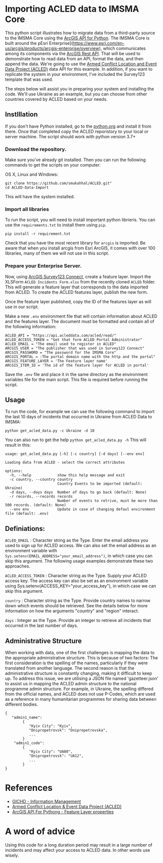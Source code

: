 # Importing ACLED data to IMSMA Core

 This python script illustrates how to migrate data from a third-party source to the IMSMA Core using the [ArcGIS API for Python](https://developers.arcgis.com/python/). The IMSMA Core is built around the pEsri Enterprise](https://www.esri.com/en-us/arcgis/products/arcgis-enterprise/overview), which communicates among its components via the [ArcGIS Rest API](https://developers.arcgis.com/rest/). That will be used to demonstrate how to read data from an API, format the data, and then append the data. We're going to use the [Armed Conflict Location and Event Data Project (ACLED)](https://acleddata.com) data API for this example. In addition, if you want to replicate the system in your environment, I've included the Survey123 template that was used.

The steps below will assist you in preparing your system and installing the code. We'll use Ukraine as an example, but you can choose from other countries covered by ACLED based on your needs.

## Instlllation 
If you don't have Python installed, go to the [python.org](https://www.python.org) and install it from there. Once that completed copy the ACLED reporistory to your local or server machine. The script should work with python version 3.7+

### Download the repository.
Make sure you've already git installed. Then you can run the following commands to get the scripts on your computer:

OS X, Linux and Windows:

 ```
 git clone https://github.com/smukahhal/ACLED.git"
 cd ACLED-Data-Import
 ```
This will have the system installed. 

### Import all libraries
To run the script, you will need to install important python librieris. You can use the `requirements.txt` to install them using `pip`.

```pip install -r requirement.txt```

Check that you have the most recent library for `arcgis` is imported. Be aware that when you install arcgis from Esri ArcGIS, it comes with over 100 libraries, many of them we will not use in this script.


### Prepare your Enterprise Server.
Now, using [ArcGIS Survey123 Connect](https://survey123.arcgis.com/), create a feature layer. Import the XLSForm `ACLED Incidents Form.xlsx` from the recently cloned `ACLED` folder. This will generate a feature layer that corresponds to the data imported from ACLED. To create the ACLED features layer, publish the new form.

Once the feature layer published, copy the ID of the features layer as will use in our script. 

Make a new `.env` environment file that will contain information about ACLED and the features layer. The document must be formatted and contain all of the following information:

```
ACLED_API = "https://api.acleddata.com/acled/read/"
ACLED_ACCESS_TOKEN = "Get that form ACLED Portal Administrator"
ACLED_EMAIL = "The email used to register in ACLED"
ARCGIS_USER = "The publisher that was used in Survey123 Connect"
ARCGIS_PASSWORD = "The password for the IMSMA Core"
ARCGIS_PORTAL = :The portal domain name with the http and the portal"
ARCGIS_FEATURE_LAYER = 'The Feature layer name'
ARCGIS_ITEM_ID = 'The id of the feature layer for ACLED in portal'
```

Save the ``.env`` file and place it in the same directory as the environment variables file for the main script. This file is required before running the script.

## Usage
To run the code, for example we can use the following command to import the last 10 days of incidents that occurred in Ukraine from ACLED Data to IMSMA:

 ```python get_acled_data.py -c Ukraine -d 10```

You can also run to get the help 
```python get_acled_data.py -h```
This will result in this:
```console
usage: get_acled_data.py [-h] [-c country] [-d days] [--env env]

Loading data from ACLED - select the correct attributes

options:
  -h, --help            show this help message and exit
  -c country, --country country
                        Country Events to be imported (default: Ukraine)
  -d days, --days days  Number of days to go back (default: None)
  -r records, --records records
                        Number of events to retrive, must be more than 500 records. (default: None)
  --env env             Update in case of changing defaul environment file (default: .env)
  ```

## Definiations: 

`ACLED_EMAIL`
: Character string as the Type. Enter the email address you used to sign up for ACLED access. We can also set the email address as an environment variable with `Sys.setenv(EMAIL_ADDRESS="your_email_address")`, in which case you can skip this argument. The following usage examples demonstrate these two approaches.

`ACLED_ACCESS_TOKEN`
: Character string as the Type. Supply your ACLED access key. The access key can also be set as an environment variable using Sys.setenv(ACCESS_KEY="your_access_key"), in which case we can skip this argument.

`country`
: Character string as the Type. Provide country names to narrow down which events should be retrieved. See the details below for more information on how the arguments "country" and "region" interact.

`days`
: Integer as the Type. Provide an integer to retrieve all incidents that occurred in the last number of days. 

## Administrative Structure 

When working with data, one of the first challenges is mapping the data to the appropriate administrative structure. This is because of two factors: The first consideration is the spelling of the names, particularly if they were translated from another language. The second reason is that the administrative structure is constantly changing, making it difficult to keep up. To address this issue, we are utilising a JSON file named 'gazetteer.json' to assist us in mapping the ACLED admin structure to the national programme admin structure. For example, in Ukraine, the spelling differed from the official names, and ACLED does not use P-Codes, which are used as a reference in many humanitarian programmes for sharing data between different bodies.

 ```
 {
    "admin1_name":
         {
            "Kyiv City": "Kyiv",
            "Dnipropetrovsk": "Dnipropetrovska",
            ...
         }
     "admin1_code":
         {
            "Kyiv City": "UA80",
            "Dnipropetrovsk": "UA12",
            ...
         }
 }
 ```

# References

* [GICHD - Information Management](https://www.gichd.org/our-response/information-management/)
* [Armed Conflict Location & Event Data Project (ACLED)](https://acleddata.com/)
* [ArcGIS API For Pythong - Feature Layer properties](https://developers.arcgis.com/python/guide/updating-feature-layer-properties/)


# A word of advice
Using this code for a long duration period may result in a large number of incidents and may affect your access to ACLED data. In other words use wisely.
